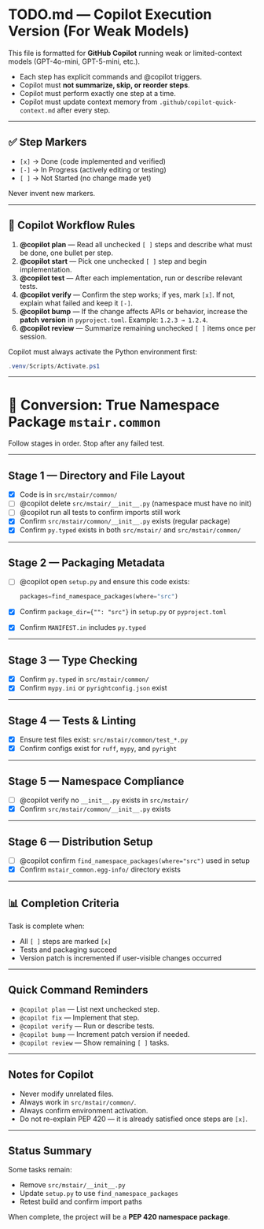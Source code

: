 # TODO.md — Copilot Execution Version (For Weak Models)

This file is formatted for **GitHub Copilot** running weak or limited-context models (GPT-4o-mini, GPT-5-mini, etc.).

- Each step has explicit commands and @copilot triggers.
- Copilot must **not summarize, skip, or reorder steps**.
- Copilot must perform exactly one step at a time.
- Copilot must update context memory from `.github/copilot-quick-context.md` after every step.

---

## ✅ Step Markers

- `[x]` → Done (code implemented and verified)
- `[-]` → In Progress (actively editing or testing)
- `[ ]` → Not Started (no change made yet)

Never invent new markers.

---

## 🔁 Copilot Workflow Rules

1. **@copilot plan** — Read all unchecked `[ ]` steps and describe what must be done, one bullet per step.
2. **@copilot start** — Pick one unchecked `[ ]` step and begin implementation.
3. **@copilot test** — After each implementation, run or describe relevant tests.
4. **@copilot verify** — Confirm the step works; if yes, mark `[x]`.
   If not, explain what failed and keep it `[-]`.
5. **@copilot bump** — If the change affects APIs or behavior, increase the **patch version** in `pyproject.toml`.
   Example: `1.2.3 → 1.2.4`.
6. **@copilot review** — Summarize remaining unchecked `[ ]` items once per session.

Copilot must always activate the Python environment first:

```powershell
.venv/Scripts/Activate.ps1
```

---

# 🧩 Conversion: True Namespace Package `mstair.common`

Follow stages in order.
Stop after any failed test.

---

## Stage 1 — Directory and File Layout

- [x] Code is in `src/mstair/common/`
- [ ] @copilot delete `src/mstair/__init__.py` (namespace must have no init)
- [ ] @copilot run all tests to confirm imports still work
- [x] Confirm `src/mstair/common/__init__.py` exists (regular package)
- [x] Confirm `py.typed` exists in both `src/mstair/` and `src/mstair/common/`

---

## Stage 2 — Packaging Metadata

- [ ] @copilot open `setup.py` and ensure this code exists:

  ```python
  packages=find_namespace_packages(where="src")
  ```

- [x] Confirm `package_dir={"": "src"}` in `setup.py` or `pyproject.toml`
- [x] Confirm `MANIFEST.in` includes `py.typed`

---

## Stage 3 — Type Checking

- [x] Confirm `py.typed` in `src/mstair/common/`
- [x] Confirm `mypy.ini` or `pyrightconfig.json` exist

---

## Stage 4 — Tests & Linting

- [x] Ensure test files exist: `src/mstair/common/test_*.py`
- [x] Confirm configs exist for `ruff`, `mypy`, and `pyright`

---

## Stage 5 — Namespace Compliance

- [ ] @copilot verify no `__init__.py` exists in `src/mstair/`
- [x] Confirm `src/mstair/common/__init__.py` exists

---

## Stage 6 — Distribution Setup

- [ ] @copilot confirm `find_namespace_packages(where="src")` used in setup
- [x] Confirm `mstair_common.egg-info/` directory exists

---

## 📊 Completion Criteria

Task is complete when:
- All `[ ]` steps are marked `[x]`
- Tests and packaging succeed
- Version patch is incremented if user-visible changes occurred

---

## Quick Command Reminders

- `@copilot plan` — List next unchecked step.
- `@copilot fix` — Implement that step.
- `@copilot verify` — Run or describe tests.
- `@copilot bump` — Increment patch version if needed.
- `@copilot review` — Show remaining `[ ]` tasks.

---

## Notes for Copilot

- Never modify unrelated files.
- Always work in `src/mstair/common/`.
- Always confirm environment activation.
- Do not re-explain PEP 420 — it is already satisfied once steps are `[x]`.

---

## Status Summary

Some tasks remain:
- Remove `src/mstair/__init__.py`
- Update `setup.py` to use `find_namespace_packages`
- Retest build and confirm import paths

When complete, the project will be a **PEP 420 namespace package**.
